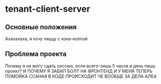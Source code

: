 # tenant-client-server
##	Основные положения
Ахахахаха, я хочу пиццу с кока-коллой

##	Проблема проекта
Почему я не могу сдать сессию, если всего-лишь 5 часов в день пишу проект?
И ПОЧЕМУ Я ЗАБИЛ БОЛТ НА ФРОНТЕНД И У МЕНЯ ТЕПЕРЬ ПОМОЙКА ССАНАЯ В КОДЕ ПРОИСХОДИТ ЧЕ ВООБЩЕ ЗА ДЕЛА АЛЕd
